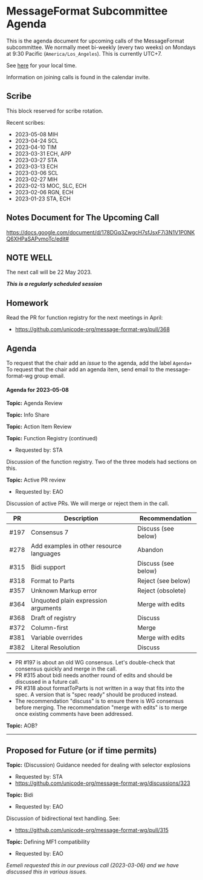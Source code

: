 # MessageFormat Subcommittee Agenda

This is the agenda document for upcoming calls of the MessageFormat subcommittee. We normally meet bi-weekly 
(every two weeks) on Mondays at 9:30 Pacific (`America/Los_Angeles`). This is currently UTC+7. 

See [here](https://www.timeanddate.com/worldclock/converter.html?iso=20230522T173000&p1=224&p2=248&p3=136&p4=179&p5=33&p6=101&p7=268) for your local time.

Information on joining calls is found in the calendar invite.

## Scribe

This block reserved for scribe rotation.

Recent scribes:
* 2023-05-08 MIH
* 2023-04-24 SCL
* 2023-04-10 TIM
* 2023-03-31 ECH, APP
* 2023-03-27 STA
* 2023-03-13 ECH
* 2023-03-06 SCL
* 2023-02-27 MIH
* 2023-02-13 MOC, SLC, ECH
* 2023-02-06 RGN, ECH
* 2023-01-23 STA, ECH

## Notes Document for The Upcoming Call

https://docs.google.com/document/d/178DGq3ZwgcH7sfJsxF7i3N1V1P0NKQ6XHPaSAPvmoTc/edit#

## NOTE WELL

The next call will be 22 May 2023. 

***This is a regularly scheduled session***

## Homework

Read the PR for function registry for the next meetings in April:

* https://github.com/unicode-org/message-format-wg/pull/368 

## Agenda

To request that the chair add an _issue_ to the agenda, add the label `Agenda+`
To request that the chair add an agenda item, send email to the message-format-wg group email.

#### Agenda for 2023-05-08

**Topic:** Agenda Review

**Topic:** Info Share

**Topic:** Action Item Review

**Topic:** Function Registry (continued)
* Requested by: STA

Discussion of the function registry. Two of the three models had sections on this.

**Topic:** Active PR review
* Requested by: EAO

Discussion of active PRs. We will merge or reject them in the call.

| PR   | Description | Recommendation |
|------|-------------|----------------|
| #197 | Consensus 7 | Discuss (see below) |
| #278 | Add examples in other resource languages | Abandon |
| #315 | Bidi support | Discuss (see below) |
| #318 | Format to Parts | Reject (see below) |
| #357 | Unknown Markup error | Reject (obsolete) |
| #364 | Unquoted plain expression arguments | Merge with edits |
| #368 | Draft of registry | Discuss |
| #372 | Column-first | Merge |
| #381 | Variable overrides | Merge with edits |
| #382 | Literal Resolution | Discuss |

* PR #197 is about an old WG consensus. Let's double-check that consensus quickly and merge in the call.
* PR #315 about bidi needs another round of edits and should be discussed in a future call. 
* PR #318 about formatToParts is not written in a way that fits into the spec. A version that is "spec ready" should be produced instead.
* The recommendation "discuss" is to ensure there is WG consensus before merging. The recommendation "merge with edits" is to merge once existing comments have been addressed.

**Topic:** AOB?

---

## Proposed for Future (or if time permits)


**Topic:** (Discussion) Guidance needed for dealing with selector explosions
* Requested by: STA
* https://github.com/unicode-org/message-format-wg/discussions/323

**Topic:** Bidi
* Requested by: EAO

Discussion of bidirectional text handling. See:
* https://github.com/unicode-org/message-format-wg/pull/315


**Topic:** Defining MF1 compatibility
* Requested by: EAO

_Eemeli requested this in our previous call (2023-03-06) and we have discussed this in various issues._
